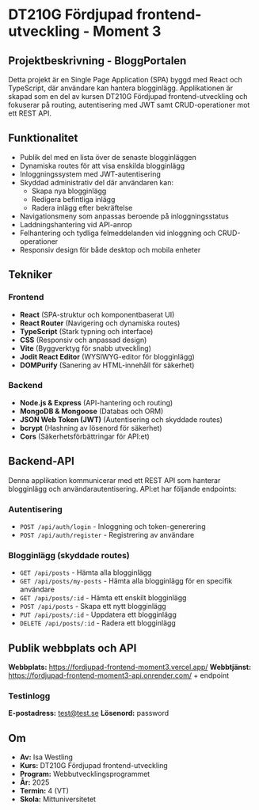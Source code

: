# DT210G Fördjupad frontend-utveckling - Moment 3

## Projektbeskrivning - BloggPortalen
Detta projekt är en Single Page Application (SPA) byggd med React och TypeScript, där användare kan hantera blogginlägg. Applikationen är skapad som en del av kursen DT210G Fördjupad frontend-utveckling och fokuserar på routing, autentisering med JWT samt CRUD-operationer mot ett REST API.

## Funktionalitet
- Publik del med en lista över de senaste blogginläggen
- Dynamiska routes för att visa enskilda blogginlägg
- Inloggningssystem med JWT-autentisering
- Skyddad administrativ del där användaren kan:
  - Skapa nya blogginlägg
  - Redigera befintliga inlägg
  - Radera inlägg efter bekräftelse
- Navigationsmeny som anpassas beroende på inloggningsstatus
- Laddningshantering vid API-anrop
- Felhantering och tydliga felmeddelanden vid inloggning och CRUD-operationer
- Responsiv design för både desktop och mobila enheter

## Tekniker
### Frontend
- **React** (SPA-struktur och komponentbaserat UI)
- **React Router** (Navigering och dynamiska routes)
- **TypeScript** (Stark typning och interface)
- **CSS** (Responsiv och anpassad design)
- **Vite** (Byggverktyg för snabb utveckling)
- **Jodit React Editor** (WYSIWYG-editor för blogginlägg)
- **DOMPurify** (Sanering av HTML-innehåll för säkerhet)

### Backend
- **Node.js & Express** (API-hantering och routing)
- **MongoDB & Mongoose** (Databas och ORM)
- **JSON Web Token (JWT)** (Autentisering och skyddade routes)
- **bcrypt** (Hashning av lösenord för säkerhet)
- **Cors** (Säkerhetsförbättringar för API:et)

## Backend-API
Denna applikation kommunicerar med ett REST API som hanterar blogginlägg och användarautentisering. API:et har följande endpoints:

### **Autentisering**
- `POST /api/auth/login` - Inloggning och token-generering
- `POST /api/auth/register` - Registrering av användare

### **Blogginlägg (skyddade routes)**
- `GET /api/posts` - Hämta alla blogginlägg
- `GET /api/posts/my-posts` - Hämta alla blogginlägg för en specifik användare
- `GET /api/posts/:id` - Hämta ett enskilt blogginlägg
- `POST /api/posts` - Skapa ett nytt blogginlägg
- `PUT /api/posts/:id` - Uppdatera ett blogginlägg
- `DELETE /api/posts/:id` - Radera ett blogginlägg

## Publik webbplats och API
**Webbplats:** https://fordjupad-frontend-moment3.vercel.app/
**Webbtjänst:** https://fordjupad-frontend-moment3-api.onrender.com/ + endpoint

### Testinlogg
**E-postadress:** test@test.se
**Lösenord:** password

## Om
- **Av:** Isa Westling  
- **Kurs:** DT210G Fördjupad frontend-utveckling  
- **Program:** Webbutvecklingsprogrammet  
- **År:** 2025  
- **Termin:** 4 (VT)  
- **Skola:** Mittuniversitetet